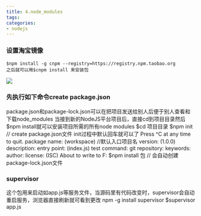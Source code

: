 ```yaml
---
title: 4.node_modules
tags:
categories:
- nodejs
---
```


### 设置淘宝镜像
	$npm install -g cnpm --registry=https://registry.npm.taobao.org
	之后就可以用$cnpm install 来安装包
![](taobao_mirror.PNG)

### 先执行如下命令create package.json
package.json和package-lock.json可以在把项目发送给别人后便于别人查看和下载node_modules
当接到新的NodeJS平台项目后，直接cd到项目目录然后$npm install就可以安装项目所需的所有node modules
	$cd 项目目录
	$npm init		// create package.json文件
		init过程中默认回车就可以了
		Press ^C at any time to quit.
		package name: (workspace)	//默认入口项目名
		version: (1.0.0)
		description:
		entry point: (index.js)
		test command:
		git repository:
		keywords:
		author:
		license: (ISC)
		About to write to F:
	$npm install 包	// 会自动创建package-lock.json文件
	

### supervisor
这个包用来启动如app.js等服务文件，当源码里有代码改变时，supervisor会自动重启服务，浏览器直接刷新就可看到更改
	npm -g install supervisor
	$supervisor app.js



